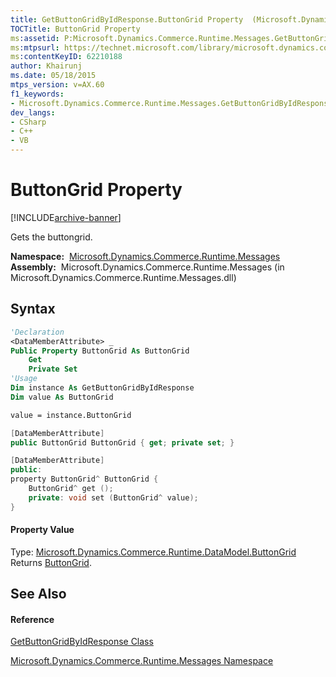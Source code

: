 ```yaml
---
title: GetButtonGridByIdResponse.ButtonGrid Property  (Microsoft.Dynamics.Commerce.Runtime.Messages)
TOCTitle: ButtonGrid Property
ms:assetid: P:Microsoft.Dynamics.Commerce.Runtime.Messages.GetButtonGridByIdResponse.ButtonGrid
ms:mtpsurl: https://technet.microsoft.com/library/microsoft.dynamics.commerce.runtime.messages.getbuttongridbyidresponse.buttongrid(v=AX.60)
ms:contentKeyID: 62210188
author: Khairunj
ms.date: 05/18/2015
mtps_version: v=AX.60
f1_keywords:
- Microsoft.Dynamics.Commerce.Runtime.Messages.GetButtonGridByIdResponse.ButtonGrid
dev_langs:
- CSharp
- C++
- VB
---
```


# ButtonGrid Property


[!INCLUDE[archive-banner](includes/archive-banner.md)]

Gets the buttongrid.

**Namespace:**  [Microsoft.Dynamics.Commerce.Runtime.Messages](microsoft-dynamics-commerce-runtime-messages-namespace.md)  
**Assembly:**  Microsoft.Dynamics.Commerce.Runtime.Messages (in Microsoft.Dynamics.Commerce.Runtime.Messages.dll)

## Syntax

``` vb
'Declaration
<DataMemberAttribute> _
Public Property ButtonGrid As ButtonGrid
    Get
    Private Set
'Usage
Dim instance As GetButtonGridByIdResponse
Dim value As ButtonGrid

value = instance.ButtonGrid
```

``` csharp
[DataMemberAttribute]
public ButtonGrid ButtonGrid { get; private set; }
```

``` c++
[DataMemberAttribute]
public:
property ButtonGrid^ ButtonGrid {
    ButtonGrid^ get ();
    private: void set (ButtonGrid^ value);
}
```

#### Property Value

Type: [Microsoft.Dynamics.Commerce.Runtime.DataModel.ButtonGrid](buttongrid-class-microsoft-dynamics-commerce-runtime-datamodel.md)  
Returns [ButtonGrid](buttongrid-class-microsoft-dynamics-commerce-runtime-datamodel.md).  

## See Also

#### Reference

[GetButtonGridByIdResponse Class](getbuttongridbyidresponse-class-microsoft-dynamics-commerce-runtime-messages.md)

[Microsoft.Dynamics.Commerce.Runtime.Messages Namespace](microsoft-dynamics-commerce-runtime-messages-namespace.md)

